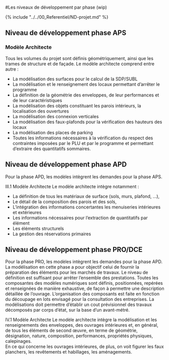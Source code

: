 #Les niveaux de développement par phase (wip)

{% include "../../00_Referentiel/ND-projet.md" %}

## Niveau de développement phase APS

### Modèle Architecte

Tous les volumes du projet sont définis géométriquement, ainsi que les trames de structure et de façade.
Le modèle architecte comprend entre autre :

* La modélisation des surfaces pour le calcul de la SDP/SUBL
* La modélisation et le renseignement des locaux permettant d’arrêter le programme
* La définition de la géométrie des enveloppes, de leur performances et de leur caractéristiques
* La modélisation des objets constituant les parois intérieurs, la localisation des ouvertures
* La modélisation des connexion verticales
* La modélisation des faux-plafonds pour la vérification des hauteurs des locaux
* La modélisation des places de parking
* Toutes les informations nécessaires à la vérification du respect des contraintes imposées par le PLU et par le programme et permettant d’extraire des quantitatifs sommaires.

## Niveau de développement phase APD

Pour la phase APD, les modèles intègrent les demandes pour la phase APS.

III.1 Modèle Architecte
Le modèle architecte intègre notamment :

* La définition de tous les matériaux de surface \(sols, murs, plafond, …\),
* Le détail de la composition des parois et des sols,
* L’intégration des informations concertantes les menuiseries intérieures et extérieures
* Les informations nécessaires pour l’extraction de quantitatifs par élément
* Les éléments structurels
* La gestion des réservations primaires

## Niveau de développement phase PRO/DCE

Pour la phase PRO, les modèles intègrent les demandes pour la phase APD.
La modélisation en cette phase a pour objectif celui de fournir la préparation des éléments pour les marchés de travaux.
Le niveau de définition est suffisant pour arrêter l’ensemble des prestations. Toutes les composantes des modèles numériques sont définis, positionnées, repérées et renseignées de manière exhaustive, de façon à permettre une description détaillée de l’ouvrage.
L’organisation des composants est faite en fonction du découpage en lots envisagé pour la consultation des entreprises.
La modélisations doit permettre d’établir un cout prévisionnel des travaux décomposés par corps d’état, sur la base d’un avant-métré.

IV.1 Modèle Architecte
Le modèle architecte intègre la modélisation et les renseignements des enveloppes, des ouvrages intérieures et, en général, de tous les éléments de second œuvre, en terme de géométrie, désignation, nature, composition, performances, propriétés physiques, calepinages.  
En ce qui concerne les ouvrages intérieures, de plus, on voit figurer les faux planchers, les revêtements et habillages, les aménagements.




